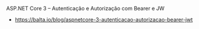 ASP.NET Core 3 – Autenticação e Autorização com Bearer e JW

- https://balta.io/blog/aspnetcore-3-autenticacao-autorizacao-bearer-jwt